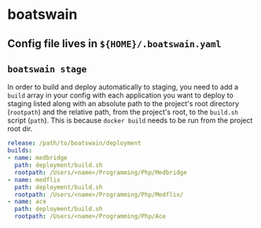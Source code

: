 # boatswain

## Config file lives in `${HOME}/.boatswain.yaml`

## `boatswain stage`
In order to build and deploy automatically to staging, you need to add a `build` array in your config with each application you want to deploy to staging listed along with an absolute path to the project's root directory (`rootpath`) and the relative path, from the project's root, to the `build.sh` script (`path`). This is because `docker build` needs to be run from the project root dir.

```yaml
release: /path/to/boatswain/deployment
builds:
- name: medbridge
  path: deployment/build.sh
  rootpath: /Users/<name>/Programming/Php/Medbridge
- name: medflix
  path: deployment/build.sh
  rootpath: /Users/<name>/Programming/Php/Medflix/
- name: ace
  path: deployment/build.sh
  rootpath: /Users/<name>/Programming/Php/Ace
```
